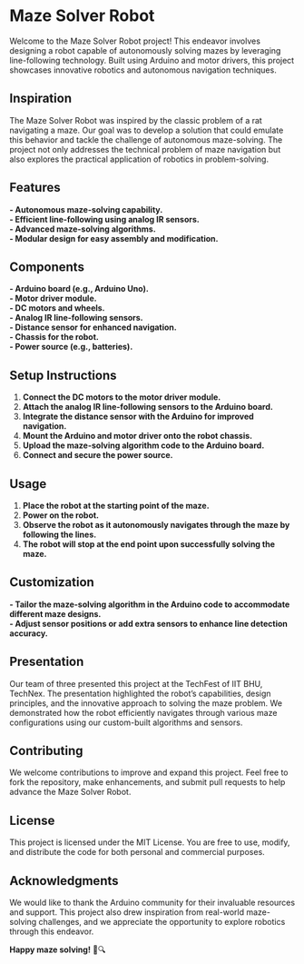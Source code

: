 # Maze Solver Robot

Welcome to the Maze Solver Robot project! This endeavor involves designing a robot capable of autonomously solving mazes by leveraging line-following technology. Built using Arduino and motor drivers, this project showcases innovative robotics and autonomous navigation techniques.

## Inspiration

The Maze Solver Robot was inspired by the classic problem of a rat navigating a maze. Our goal was to develop a solution that could emulate this behavior and tackle the challenge of autonomous maze-solving. The project not only addresses the technical problem of maze navigation but also explores the practical application of robotics in problem-solving.

## Features

**- Autonomous maze-solving capability.**  
**- Efficient line-following using analog IR sensors.**  
**- Advanced maze-solving algorithms.**  
**- Modular design for easy assembly and modification.**  

## Components

**- Arduino board (e.g., Arduino Uno).**  
**- Motor driver module.**  
**- DC motors and wheels.**  
**- Analog IR line-following sensors.**  
**- Distance sensor for enhanced navigation.**  
**- Chassis for the robot.**  
**- Power source (e.g., batteries).**  

## Setup Instructions

1. **Connect the DC motors to the motor driver module.**  
2. **Attach the analog IR line-following sensors to the Arduino board.**  
3. **Integrate the distance sensor with the Arduino for improved navigation.**  
4. **Mount the Arduino and motor driver onto the robot chassis.**  
5. **Upload the maze-solving algorithm code to the Arduino board.**  
6. **Connect and secure the power source.**  

## Usage

1. **Place the robot at the starting point of the maze.**  
2. **Power on the robot.**  
3. **Observe the robot as it autonomously navigates through the maze by following the lines.**  
4. **The robot will stop at the end point upon successfully solving the maze.**  

## Customization

**- Tailor the maze-solving algorithm in the Arduino code to accommodate different maze designs.**  
**- Adjust sensor positions or add extra sensors to enhance line detection accuracy.**  

## Presentation

Our team of three presented this project at the TechFest of IIT BHU, TechNex. The presentation highlighted the robot’s capabilities, design principles, and the innovative approach to solving the maze problem. We demonstrated how the robot efficiently navigates through various maze configurations using our custom-built algorithms and sensors.

## Contributing

We welcome contributions to improve and expand this project. Feel free to fork the repository, make enhancements, and submit pull requests to help advance the Maze Solver Robot.

## License

This project is licensed under the MIT License. You are free to use, modify, and distribute the code for both personal and commercial purposes.

## Acknowledgments

We would like to thank the Arduino community for their invaluable resources and support. This project also drew inspiration from real-world maze-solving challenges, and we appreciate the opportunity to explore robotics through this endeavor.

**Happy maze solving!** 🤖🔍
